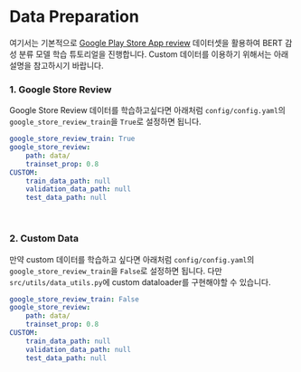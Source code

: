 # Data Preparation
여기서는 기본적으로 [Google Play Store App review](https://curiousily.com/posts/sentiment-analysis-with-bert-and-hugging-face-using-pytorch-and-python/) 데이터셋을 활용하여 BERT 감성 분류 모델 학습 튜토리얼을 진행합니다.
Custom 데이터를 이용하기 위해서는 아래 설명을 참고하시기 바랍니다.

### 1. Google Store Review
Google Store Review 데이터를 학습하고싶다면 아래처럼 `config/config.yaml`의 `google_store_review_train`을 `True`로 설정하면 됩니다.
```yaml
google_store_review_train: True
google_store_review:
    path: data/
    trainset_prop: 0.8
CUSTOM:
    train_data_path: null
    validation_data_path: null
    test_data_path: null
```
<br>

### 2. Custom Data
만약 custom 데이터를 학습하고 싶다면 아래처럼 `config/config.yaml`의 `google_store_review_train`을 `False`로 설정하면 됩니다.
다만 `src/utils/data_utils.py`에 custom dataloader를 구현해야할 수 있습니다.
```yaml
google_store_review_train: False
google_store_review:
    path: data/
    trainset_prop: 0.8
CUSTOM:
    train_data_path: null
    validation_data_path: null
    test_data_path: null
```